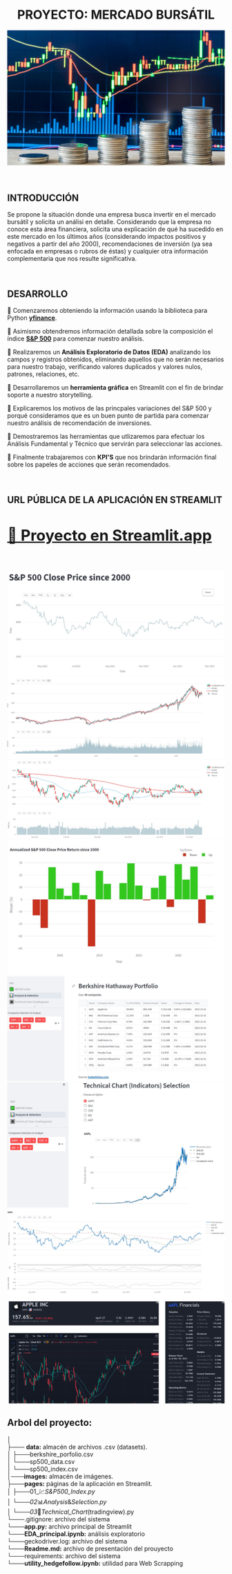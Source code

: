 

<h1 align='center'>
 <b>PROYECTO: MERCADO BURSÁTIL</b>
</h1>
 
![Mercado bursátil](images/clases-mercado-valores.jpg)


<br>

## **INTRODUCCIÓN**

Se propone la situación donde una empresa busca invertir en el mercado bursátil y solicita un análisi en detalle. Considerando que la empresa no conoce esta área financiera, solicita una explicación de qué ha sucedido en este mercado en los últimos años (considerando impactos positivos y negativos a partir del año 2000), recomendaciones de inversión (ya sea enfocada en empresas o rubros de éstas) y cualquier otra información complementaria que nos resulte significativa.

<br>

## **DESARROLLO**

🔸 Comenzaremos obteniendo la información usando la biblioteca para Python **[yfinance](https://pypi.org/project/yfinance/)**.

🔸 Asimismo obtendremos información detallada sobre la composición el índice **[S&P 500](https://en.wikipedia.org/wiki/List_of_S%26P_500_companies)** para comenzar nuestro análisis.

🔸 Realizaremos un **Análisis Exploratorio de Datos (EDA)** analizando los campos y registros obtenidos, eliminando aquellos que no serán necesarios para nuestro trabajo, verificando valores duplicados y valores nulos, patrones, relaciones, etc.

🔸 Desarrollaremos un **herramienta gráfica** en Streamlit con el fin de brindar soporte a nuestro storytelling.

🔸 Explicaremos los motivos de las princpales variaciones del S&P 500 y porqué consideramos que es un buen punto de partida para comenzar nuestro análisis de recomendación de inversiones.

🔸 Demostraremos las herramientas que utlizaremos para efectuar los Análisis Fundamental y Técnico que servirán para seleccionar las acciones.

🔸 Finalmente trabajaremos con **KPI'S** que nos brindarán información final sobre los papeles de acciones que serán recomendados. 

<br>

## **URL PÚBLICA DE LA APLICACIÓN EN STREAMLIT**

<br>

<span style="font-size: 2.5em; color: #ff0000">**[🔗 Proyecto en Streamlit.app](https://christianishere-pi-ii-data-analytics-app-dosafa.streamlit.app/)**</span>



<br>
<br>


![](images/St_01.jpg)
![](images/St_02.jpg)
![](images/St_03.jpg)
![](images/St_04.jpg)
![](images/St_05.jpg)
![](images/St_06.jpg)
![](images/St_06_1.jpg)
![](images/St_07.jpg)






## **Arbol del proyecto:**
 
│                                                                                                                                 
├─── **data:** almacén de archivos .csv (datasets).                                                                        
│       ├───berkshire_porfolio.csv   
│       └───sp500_data.csv                          
│       └───sp500_index.csv                          
│───**images:** almacén de imágenes.    
├───**pages:** páginas de la aplicación en Streamlit.   
│       ├───01_💹_S&P500_Index.py   
│       └───02_📊_Analysis_&_Selection.py                  
│       └───03_🔳_Technical_Chart_(tradingview).py                                                                                 
└───.gitignore: archivo del sistema                                                                                 
└───**app.py:** archivo principal de Streamlit       
└───**EDA_principal.ipynb:** análisis exploratorio         
└───geckodriver.log: archivo del sistema                                                                                 
└───**Readme.md:** archivo de presentación del prouyecto  
└───requirements: archivo del sistema                                                                                 
└───**utility_hedgefollow.ipynb:** utilidad para Web Scrapping 
   


